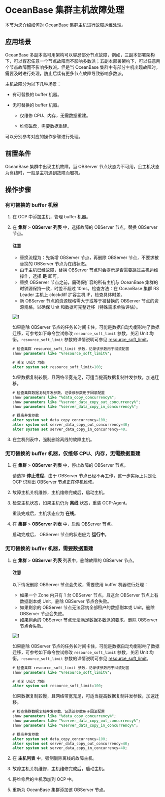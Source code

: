 # OceanBase 集群主机故障处理

本节为您介绍如何对 OceanBase 集群主机进行故障运维处理。

## 应用场景

OceanBase 多副本高可用架构可以容忍部分节点故障，例如，三副本部署架构下，可以容忍任意一个节点故障而不影响多数派；五副本部署架构下，可以任意两个节点故障而不影响多数派。但是当 OceanBase 集群中有部分主机出现故障时，需要及时进行处理，防止后续有更多节点故障导致影响多数派。

主机故障分为以下几种场景：

* 有可替换的 buffer 机器。

* 无可替换的 buffer 机器。

  * 仅维修 CPU、内存，无需数据重建。

  * 维修磁盘，需要数据重建。

可以分别参考对应的操作步骤进行处理。

## 前置条件

OceanBase 集群中出现主机故障。当 OBServer 节点状态为不可用，且主机状态为离线时，一般是主机遇到故障而宕机。

## 操作步骤

### 有可替换的 buffer 机器

1. 在 OCP 中添加主机，管理 buffer 机器。

2. 在 **集群** > **OBServer 列表** 中，选择故障的 OBServer 节点，替换 OBServer 节点。

     <main id="notice" type='notice'>
     <h4>注意</h4>
     <p>
     <ul>
     <li>替换流程为：先新增 OBServer 节点，再删除 OBServer 节点，不要求被替换的 OBServer 节点为在线状态。</li>
     <li>由于主机已经故障，替换 OBServer 节点时会提示是否需要跳过主机运维操作，选择 <b>是</b> 即可。</li>
     <li>替换 OBServer 节点之前，需确保扩容的所有主机与 OceanBase 集群的时钟源保持一致，时差不超过 10ms。检查方法：在 OceanBase 集群 RS Leader 主机上 clockdiff 扩容主机 IP，检查具体时差。</li>
     <li>新 OBServer 节点的资源规格需大于或等于被替换的 OBServer 节点的资源规格，以确保 Unit 和数据可完整迁移（特殊需求单独评估）。</li>
     </ul>
     </p>
     </main>

     ![1](https://obbusiness-private.oss-cn-shanghai.aliyuncs.com/doc/img/ocp/%E6%9C%80%E4%BD%B3%E5%AE%9E%E8%B7%B5/%E6%9B%BF%E6%8D%A2observer.png)

    如果删除 OBServer 节点的任务长时间卡住，可能是数据自动均衡影响了数据迁移，可参考如下命令尝试修改 <code>resource_soft_limit</code> 参数，关闭 Unit 均衡。<code>resource_soft_limit</code> 参数的详情说明可参见 [resource_soft_limit](https://www.oceanbase.com/docs/common-oceanbase-database-cn-1000000000220595)。

    ```SQL
    # 检查集群 resource_soft_limit 参数，记录该参数用于回滚配置
    show parameters like "%resource_soft_limit%";

    # 关闭 Unit 均衡
    alter system set resource_soft_limit=100;
    ```

    如果数据复制较慢，且网络带宽充足，可适当提高数据复制并发参数，加速迁移。

    ```SQL
    # 检查集群数据复制并发参数，记录该参数用于回滚配置
    show parameters like "%data_copy_concurrency%";
    show parameters like "%server_data_copy_out_concurrency%";
    show parameters like "%server_data_copy_in_concurrency%";

    # 提高并发参数
    alter system set data_copy_concurrency=100;
    alter system set server_data_copy_out_concurrency=40;
    alter system set server_data_copy_in_concurrency=40;
    ```

3. 在主机列表中，强制删除离线的故障主机。

### 无可替换的 buffer 机器，仅维修 CPU、内存，无需数据重建

1. 在 **集群** > **OBServer 列表** 中，停止故障的 OBServer 节点。

   请选择 **停止进程**，由于 OBServer 节点已经不再工作，这一步实际上只是让 OCP 识别出 OBServer 节点正在停机维修。

2. 故障主机关机维修，主机维修完成后，启动主机。

3. 检查主机状态，如果主机仍为 **离线** 状态，重装 OCP-Agent。

   重装完成后，主机状态应为 **在线**。
  
4. 在 **集群** > **OBServer 列表** 中，启动 OBServer 节点。

   启动完成后， OBServer 节点的状态应为 **运行中**。

### 无可替换的 buffer 机器，需要数据重建

1. 在 **集群** > **OBServer 列表** 列表中，删除故障的 OBServer 节点。

     <main id="notice" type='notice'>
     <h4>注意</h4>
     <p>以下情况删除 OBServer 节点会失败，需要使用 buffer 机器进行处理：
     <ul>
     <li>如果一个 Zone 内只有 1 台 OBServer 节点，且这台 OBServer 节点上有数据副本或 Unit，删除 OBServer 节点会失败。</li>
     <li>如果剩余的 OBServer 节点无法容纳全部租户的数据副本或 Unit，删除 OBServer 节点会失败。</li>
     <li>如果剩余的 OBServer 节点无法满足数据多数派的要求，删除 OBServer 节点会失败。</li>
     </ul>
     </p>
     </main>

     ![1](https://obbusiness-private.oss-cn-shanghai.aliyuncs.com/doc/img/ocp/%E6%9C%80%E4%BD%B3%E5%AE%9E%E8%B7%B5/%E5%88%A0%E9%99%A4observer1.png)

    如果删除 OBServer 节点的任务长时间卡住，可能是数据自动均衡影响了数据迁移，可参考如下命令尝试修改 <code>resource_soft_limit</code> 参数，关闭 Unit 均衡。<code>resource_soft_limit</code> 参数的详情说明可参见 [resource_soft_limit](https://www.oceanbase.com/docs/common-oceanbase-database-cn-1000000000220595)。

    ```SQL
    # 检查集群 resource_soft_limit 参数，记录该参数用于回滚配置
    show parameters like "%resource_soft_limit%";

    # 关闭 Unit 均衡
    alter system set resource_soft_limit=100;
    ```

    如果数据复制较慢，且网络带宽充足，可适当提高数据复制并发参数，加速迁移。

    ```SQL
    # 检查集群数据复制并发参数，记录该参数用于回滚配置
    show parameters like "%data_copy_concurrency%";
    show parameters like "%server_data_copy_out_concurrency%";
    show parameters like "%server_data_copy_in_concurrency%";

    # 提高并发参数
    alter system set data_copy_concurrency=100;
    alter system set server_data_copy_out_concurrency=40;
    alter system set server_data_copy_in_concurrency=40;
    ```

2. 在 **主机列表** 中，强制删除离线的故障主机。

3. 故障主机关机维修，主机维修完成后，启动主机。

4. 将维修后的主机添加到 OCP 中。

5. 重新为 OceanBase 集群添加该 OBServer 节点。
